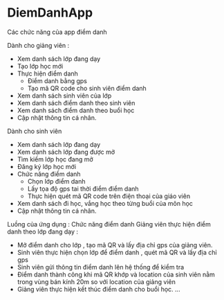 # DiemDanhApp
Các chức năng của app điểm danh 

Dành cho giảng viên :
- Xem danh sách lớp đang dạy
- Tạo lớp học mới
- Thực hiện điểm danh 
  + Điểm danh bằng gps 
  + Tạo mã QR code cho sinh viên điểm danh
- Xem danh sách sinh viên của lớp
- Xem danh sách điểm danh theo sinh viên
- Xem danh sách điểm danh theo buổi học
- Cập nhật thông tin cá nhân.

Dành cho sinh viên
- Xem danh sách lớp đang dạy
- Xem danh sách lớp đang được mở
- Tìm kiếm lớp học đang mở
- Đăng ký lớp học mới
- Chức năng điểm danh 
  + Chọn lớp điểm danh
  + Lấy tọa độ gps tai thời điểm điểm danh
  + Thực hiện quét mã QR code trên điện thoại của giáo viên
- Xem danh sách đi học, vắng học theo từng buổi của môn học
- Cập nhật thông tin cá nhân.

Luồng của ứng dụng : Chức năng điểm danh
Giảng viên thực hiện điểm danh theo lớp đang dạy :
- Mở điểm danh cho lớp , tạo mã QR và lấy địa chỉ gps của giảng viên.
- Sinh viên thực hiện chọn lớp để điểm danh , quét mã QR và lấy địa chỉ gps
- Sinh viên gửi thông tin điểm danh lên hệ thống để kiểm tra
- Điểm danh thành công khi mã QR khớp và location của sinh viên nằm trong vùng bán kính 20m so với location của giảng viên 
- Giảng viên thực hiện kết thúc điểm danh cho buổi học.
...

